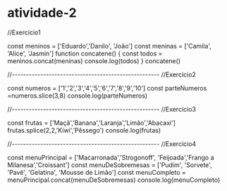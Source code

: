 # atividade-2

//Exercício1

const meninos = ['Eduardo','Danilo', 'João']
const meninas = ['Camila', 'Alice', 'Jasmin']
function concatene() {
    const todos = meninos.concat(meninas)
    console.log(todos)
}
concatene()

//----------------------------------------------------
//Exercício2

const numeros = ['1','2','3','4','5','6','7','8','9','10']
const parteNumeros =numeros.slice(3,8) 
console.log(parteNumeros)

//----------------------------------------------------
//Exercício3

const frutas = ['Maçã','Banana','Laranja','Limão','Abacaxi']
frutas.splice(2,2,'Kiwi','Pêssego')
console.log(frutas)

//----------------------------------------------------
//Exercício4

const menuPrincipal = ['Macarronada','Strogonoff', 'Feijoada','Frango a Milanesa','Croissant']
const menuDeSobremesas = ['Pudim', 'Sorvete', 'Pavê', 'Gelatina', 'Mousse de Limão']
const menuCompleto = menuPrincipal.concat(menuDeSobremesas)
console.log(menuCompleto)
